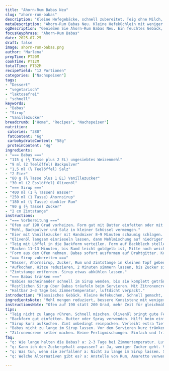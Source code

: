 ```yaml
---
title: "Ahorn-Rum Babas Neu"
slug: "ahorn-rum-babas"
description: "Kleine Hefegebäcke, schnell zubereitet. Teig ohne Milch, stattdessen Olivenöl. Weniger Zucker, dafür mit Vanillezucker. Sirup mit Ahorn und dunklem Rum, weniger Wasser, etwas Zimt dazu. Backzeit leicht angepasst. Serviert mit Zitronencreme statt Schlagsahne. Haltbar einige Tage bei Raumtemperatur. Einfach. Vegetarisch. Laktosefrei. Ohne Nüsse. Feucht durch Sirup, buttrig durch Öl."
metaDescription: "Ahorn-Rum Babas Neu. Kleine Hefeküchlein mit weniger Zucker und mehr Geschmack. Schnelle Zubereitung und Kostenbewusst."
ogDescription: "Genießen Sie Ahorn-Rum Babas Neu. Ein feuchtes Gebäck, das mit Zitronencreme serviert wird. Ideal zum Teilen oder für sich allein."
focusKeyphrase: "Ahorn-Rum Babas"
date: 2025-07-25
draft: false
image: ahorn-rum-babas.png
author: "Marlena"
prepTime: PT20M
cookTime: PT12M
totalTime: PT32M
recipeYield: "12 Portionen"
categories: ["Nachspeisen"]
tags:
- "Dessert"
- "vegetarisch"
- "laktosefrei"
- "schnell"
keywords:
- "Babas"
- "Sirup"
- "Vanillezucker"
breadcrumb: ["Home", "Recipes", "Nachspeisen"]
nutrition: 
 calories: "280"
 fatContent: "6g"
 carbohydrateContent: "58g"
 proteinContent: "4g"
ingredients:
- "=== Babas ==="
- "115 g (½ Tasse plus 2 EL) ungesiebtes Weizenmehl"
- "9 ml (2 Teelöffel) Backpulver"
- "1,5 ml (⅓ Teelöffel) Salz"
- "2 Eier"
- "80 g (⅓ Tasse plus 1 EL) Vanillezucker"
- "30 ml (2 Esslöffel) Olivenöl"
- "=== Sirup ==="
- "400 ml (1 ⅔ Tassen) Wasser"
- "250 ml (1 Tasse) Ahornsirup"
- "180 ml (¾ Tasse) dunkler Rum"
- "90 g (½ Tasse) Zucker"
- "2 cm Zimtstange"
instructions:
- "=== Vorbereitung ==="
- "Ofen auf 190 Grad vorheizen. Form gut mit Butter einfetten oder mit Backtrennspray behandeln."
- "Mehl, Backpulver und Salz in kleiner Schüssel vermengen."
- "Eier mit Vanillezucker mit Handmixer 8–9 Minuten schaumig schlagen. Masse wird heller und dickflüssig."
- "Olivenöl langsam einrieseln lassen, dann Mehlmischung auf niedriger Stufe unterheben. Nicht zu lange rühren, aber zügig vermischen."
- "Teig mit Löffel in die Backform verteilen. Form auf Backblech stellen."
- "Backen 11–13 Minuten, bis Rand leicht goldgelb ist, Mitte noch weich scheint."
- "Form aus dem Ofen nehmen. Babas sofort ausformen auf Drahtgitter. Kurz abkühlen lassen."
- "=== Sirup zubereiten ==="
- "Wasser, Ahornsirup, Zucker, Rum und Zimtstange in kleinen Topf geben."
- "Aufkochen. Hitze reduzieren, 2 Minuten simmern lassen, bis Zucker sich aufgelöst hat und Sirup leicht eindickt."
- "Zimtstange entfernen. Sirup etwas abkühlen lassen."
- "=== Babas tränken ==="
- "Babies nacheinander schnell im Sirup wenden, bis sie komplett getränkt sind. Auf Teller legen."
- "Restlichen Sirup über Babas träufeln beim Servieren. Mit Zitronencreme servieren oder pur. "
- "Haltbar 2–3 Tage bei Zimmertemperatur, luftdicht verpackt."
introduction: "Klassisches Gebäck. Kleine Hefekuchen. Schnell gemacht, aber nicht zu einfach. Rum und Ahorn sorgen für Geschmack, feuchte Konsistenz. Veränderung: Olivenöl statt Butter. Laktosefrei. Wird nicht zu süß. Mit Zimt im Sirup, mehr herbstlich. Backzeit 12 Minuten statt 8. Zitruscreme statt Sahne – frisch und säuerlich. Teig braucht keine lange Ruhezeit, wird trotzdem locker. Farbe hell, Textur fein. Schneller als traditionell, praktischer. "
ingredientsNote: "Mehl mengen reduziert, bessere Konsistenz mit weniger Backtriebmittel. Olivenöl bringt Feuchtigkeit, ersetzt Butter, bleibt gut im Geschmack, aber mild genug. Vanillezucker statt Puderzucker für Aroma plus Süße. Sirup weniger Wasser, mehr Ahorn. Zimt verstärkt Geschmack, gibt Tiefe. Rum dunkel, kräftig vom Geschmack, keine billige Variante. Zucker im Sirup original gelassen, regelt Süßkraft. Kleine Formen bevorzugt, gut zum Tränken. "
instructionsNote: "Ofen auf 190 statt 200 Grad, mehr Zeit für gleichmäßige Bräunung, besserer Krusteneffekt. Mehl erst am Ende vorsichtig eingearbeitet, nicht wie üblich alles sofort, sonst kein Übermischen. Eier und Zucker länger geschlagen, aber weniger als klassisch. Sirup kurz aufkochen, dann ziehen lassen mit Zimt. Babas nicht zu lange im Sirup, sonst zerfallen sie. Direkt danach servieren oder in Sirup ziehen lassen für mehr Intensität. Zitruscreme selber gemacht, kein Kaufprodukt. Luftdicht lagern - Feuchtigkeit hält länger."
tips:
- "Teig nicht zu lange rühren. Schnell mischen. Olivenöl bringt gute Feuchtigkeit. Macht den Unterschied. Achte, dass der Teig locker bleibt."
- "Backform gut einfetten. Butter oder Spray verwenden. Hilft beim einfachen Herausnehmen. Die richtige Temperatur ist wichtig. 190 Grad sind ideal für gleichmäßiges Backen."
- "Sirup kurz aufkochen. Zimt unbedingt reinpacken. Verleiht extra Tiefe im Geschmack. Zimtstange herausnehmen, wenn der Sirup dick ist. Es gibt nichts Schlimmeres als Überziehen."
- "Babys nicht zu lange im Sirup lassen. Vor dem Servieren kurz tränken. Dann bleibt die Konsistenz gut. Willst du es saftiger? Lass sie länger im Sirup. Aber auch aufpassen."
- "Zitronencreme selber machen. Keine Fertigmischungen. Einfach und frisch. Zitrusgeschmack passt hervorragend zu süßem Gebäck. Experimentiere aber mit der Süße. Manche mögen es mehr, andere weniger."
faq:
- "q: Wie lange halten die Babas? a: 2-3 Tage bei Zimmertemperatur. Luftdicht verpackt. Perfekt für den Genuss. Sind sie trocken? Dann sind sie schlecht gelagert."
- "q: Kann ich den Zuckergehalt anpassen? a: Ja, weniger Zucker geht. Vanillezucker macht viel aus. Ahornsirup ist süß. Aber nicht zu wenig, sonst schmeckt es fad."
- "q: Was tun, wenn sie zerfallen? a: Nicht zu lange im Sirup lassen. Sofort nach dem Drüberträufeln servieren. Zuviel Flüssigkeit macht sie matschig. Sei vorsichtig, wenn du sie tränkst."
- "q: Welche Alternativen gibt es? a: Anstelle von Rum, Amaretto verwenden. Extrem lecker. Aber das Aroma verändert sich. Oder einfach ohne Alkohol, geht auch."

---
```

